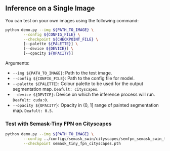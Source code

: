## Inference on a Single Image

You can test on your own images using the following command:

```.bash
python demo.py --img ${PATH_TO_IMAGE} \
        --config ${CONFIG_FILE} \
        --checkpoint ${CHECKPOINT_FILE} \
        [--palette ${PALETTE}] \
        [--device ${DEVICE}] \
        [--opacity ${OPACITY}]
```

Arguments:

- `--img ${PATH_TO_IMAGE}`: Path to the test image.
- `--config ${CONFIG_FILE}`: Path to the config file for model.
- `--palette ${PALETTE}`: Colour palette to be used for the output segmentation map. `Deafult: cityscapes`.
- `--device ${DEVICE}`: Device on which the inference process will run. `Deafult: cuda:0`.
- `--opacity ${OPACITY}`: Opacity in (0, 1] range of painted segmentation map. `Deafult: 0.5`.

### Test with Semask-Tiny FPN on Cityscapes

```.bash
python demo.py --img ${PATH_TO_IMAGE} \
        --config ../configs/semask_swin/cityscapes/semfpn_semask_swin_tiny_patch4_window7_768x768_80k_cityscapes.py \
        --checkpoint semask_tiny_fpn_cityscapes.pth
```
